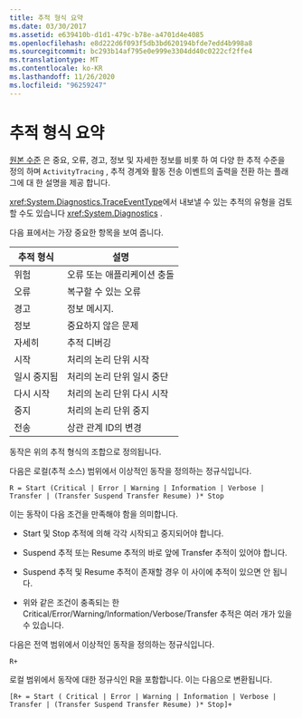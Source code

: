 ```yaml
---
title: 추적 형식 요약
ms.date: 03/30/2017
ms.assetid: e639410b-d1d1-479c-b78e-a4701d4e4085
ms.openlocfilehash: e8d222d6f093f5db3bd620194bfde7edd4b998a8
ms.sourcegitcommit: bc293b14af795e0e999e3304dd40c0222cf2ffe4
ms.translationtype: MT
ms.contentlocale: ko-KR
ms.lasthandoff: 11/26/2020
ms.locfileid: "96259247"
---
```

# <a name="trace-type-summary"></a>추적 형식 요약

[원본 수준](xref:System.Diagnostics.SourceLevels) 은 중요, 오류, 경고, 정보 및 자세한 정보를 비롯 하 여 다양 한 추적 수준을 정의 하며 `ActivityTracing` , 추적 경계와 활동 전송 이벤트의 출력을 전환 하는 플래그에 대 한 설명을 제공 합니다.  
  
 <xref:System.Diagnostics.TraceEventType>에서 내보낼 수 있는 추적의 유형을 검토할 수도 있습니다 <xref:System.Diagnostics> .  
  
 다음 표에서는 가장 중요한 항목을 보여 줍니다.  
  
|추적 형식|설명|  
|----------------|-----------------|  
|위험|오류 또는 애플리케이션 충돌|  
|오류|복구할 수 있는 오류|  
|경고|정보 메시지.|  
|정보|중요하지 않은 문제|  
|자세히|추적 디버깅|  
|시작|처리의 논리 단위 시작|  
|일시 중지됨|처리의 논리 단위 일시 중단|  
|다시 시작|처리의 논리 단위 다시 시작|  
|중지|처리의 논리 단위 중지|  
|전송|상관 관계 ID의 변경|  
  
 동작은 위의 추적 형식의 조합으로 정의됩니다.  
  
 다음은 로컬(추적 소스) 범위에서 이상적인 동작을 정의하는 정규식입니다.  
  
 `R = Start (Critical | Error | Warning | Information | Verbose | Transfer | (Transfer Suspend Transfer Resume) )* Stop`  
  
 이는 동작이 다음 조건을 만족해야 함을 의미합니다.  
  
- Start 및 Stop 추적에 의해 각각 시작되고 중지되어야 합니다.  
  
- Suspend 추적 또는 Resume 추적의 바로 앞에 Transfer 추적이 있어야 합니다.  
  
- Suspend 추적 및 Resume 추적이 존재할 경우 이 사이에 추적이 있으면 안 됩니다.  
  
- 위와 같은 조건이 충족되는 한 Critical/Error/Warning/Information/Verbose/Transfer 추적은 여러 개가 있을 수 있습니다.  
  
 다음은 전역 범위에서 이상적인 동작을 정의하는 정규식입니다.  
  
`R+`  
  
 로컬 범위에서 동작에 대한 정규식인 R을 포함합니다. 이는 다음으로 변환됩니다.  
  
`[R+ = Start ( Critical | Error | Warning | Information | Verbose | Transfer | (Transfer Suspend Transfer Resume) )* Stop]+`
